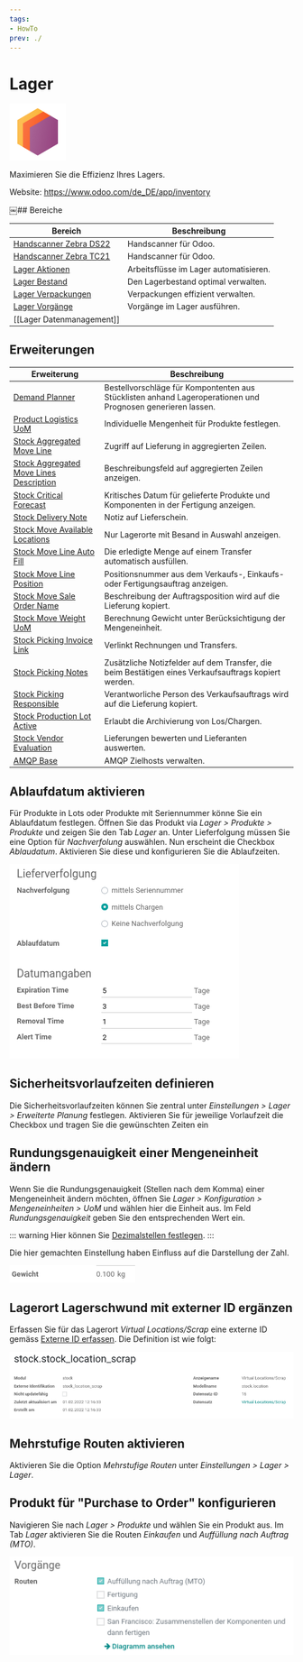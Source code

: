 ```yaml
---
tags:
- HowTo
prev: ./
---
```

# Lager
![icons_odoo_stock](assets/icons_odoo_stock.png)

Maximieren Sie die Effizienz Ihres Lagers.

Website: <https://www.odoo.com/de_DE/app/inventory>

￼## Bereiche

| Bereich                                                 | Beschreibung                           |
| ------------------------------------------------------- | -------------------------------------- |
| [Handscanner Zebra DS22](Handscanner%20Zebra%20DS22.md) | Handscanner für Odoo.                  |
| [Handscanner Zebra TC21](Handscanner%20Zebra%20TC21.md) | Handscanner für Odoo.                  |
| [Lager Aktionen](Lager%20Aktionen.md)                   | Arbeitsflüsse im Lager automatisieren. |
| [Lager Bestand](Lager%20Bestand.md)                     | Den Lagerbestand optimal verwalten.    |
| [Lager Verpackungen](Lager%20Verpackungen.md)           | Verpackungen effizient verwalten.      |
| [Lager Vorgänge](Lager%20Vorgänge.md)                   | Vorgänge im Lager ausführen.           |
| [[Lager Datenmanagement]]                                                        |                                        |

## Erweiterungen

| Erweiterung                                                                                   | Beschreibung                                                                                                |
| --------------------------------------------------------------------------------------------- | ----------------------------------------------------------------------------------------------------------- |
| [Demand Planner](Demand%20Planner.md)                                                         | Bestellvorschläge für Kompontenten aus Stücklisten anhand Lageroperationen und Prognosen generieren lassen. |
| [Product Logistics UoM](Product%20Logistics%20UoM.md)                                         | Individuelle Mengenheit für Produkte festlegen.                                                             |
| [Stock Aggregated Move Line](Stock%20Aggregated%20Move%20Line.md)                             | Zugriff auf Lieferung in aggregierten Zeilen.                                                               |
| [Stock Aggregated Move Lines Description](Stock%20Aggregated%20Move%20Lines%20Description.md) | Beschreibungsfeld auf aggregierten Zeilen anzeigen.                                                         |
| [Stock Critical Forecast](Stock%20Critical%20Forecast.md)                                     | Kritisches Datum für gelieferte Produkte und Komponenten in der Fertigung anzeigen.                         |
| [Stock Delivery Note](Stock%20Delivery%20Note.md)                                             | Notiz auf Lieferschein.                                                                                     |
| [Stock Move Available Locations](Stock%20Move%20Available%20Locations.md)                     | Nur Lagerorte mit Besand in Auswahl anzeigen.                                                               |
| [Stock Move Line Auto Fill](Stock%20Move%20Line%20Auto%20Fill.md)                             | Die erledigte Menge auf einem Transfer automatisch ausfüllen.                                               |
| [Stock Move Line Position](Stock%20Move%20Line%20Position.md)                                 | Positionsnummer aus dem Verkaufs-, Einkaufs- oder Fertigungsauftrag anzeigen.                               |
| [Stock Move Sale Order Name](Stock%20Move%20Sale%20Order%20Name.md)                           | Beschreibung der Auftragsposition wird auf die Lieferung kopiert.                                           |
| [Stock Move Weight UoM](Stock%20Move%20Weight%20UoM.md)                                       | Berechnung Gewicht unter Berücksichtigung der Mengeneinheit.                                                |
| [Stock Picking Invoice Link](Stock%20Picking%20Invoice%20Link.md)                             | Verlinkt Rechnungen und Transfers.                                                                          |
| [Stock Picking Notes](Stock%20Picking%20Notes)                                                | Zusätzliche Notizfelder auf dem Transfer, die beim Bestätigen eines Verkaufsauftrags kopiert werden.        |
| [Stock Picking Responsible](Stock%20Picking%20Responsible.md)                                 | Verantworliche Person des Verkaufsauftrags wird auf die Lieferung kopiert.                                  |
| [Stock Production Lot Active](Stock%20Production%20Lot%20Active.md)                           | Erlaubt die Archivierung von Los/Chargen.                                                                   |
| [Stock Vendor Evaluation](Stock%20Vendor%20Evaluation.md)                                     | Lieferungen bewerten und Lieferanten auswerten.                                                             |
| [AMQP Base](AMQP%20Base.md)                                                                   | AMQP Zielhosts verwalten.                                                                                                            |

## Ablaufdatum aktivieren

Für Produkte in Lots oder Produkte mit Seriennummer könne Sie ein Ablaufdatum festlegen. Öffnen Sie das Produkt via *Lager > Produkte > Produkte* und zeigen Sie den Tab *Lager* an. Unter Lieferfolgung müssen Sie eine Option für *Nachverfolung* auswählen. Nun erscheint die Checkbox *Ablaudatum*. Aktivieren Sie diese und konfigurieren Sie die Ablaufzeiten.

![](assets/Lager%20Ablaufdatum%20konfiguriert.png)

## Sicherheitsvorlaufzeiten definieren

Die Sicherheitsvorlaufzeiten können Sie zentral unter *Einstellungen > Lager > Erweiterte Planung* festlegen. Aktivieren Sie für jeweilige Vorlaufzeit die Checkbox und tragen Sie die gewünschten Zeiten ein

## Rundungsgenauigkeit einer Mengeneinheit ändern

Wenn Sie die Rundungsgenauigkeit (Stellen nach dem Komma) einer Mengeneinheit ändern möchten, öffnen Sie *Lager > Konfiguration > Mengeneinheiten > UoM* und wählen hier die Einheit aus. Im Feld *Rundungsgenauigkeit* geben Sie den entsprechenden Wert ein. 

::: warning
Hier können Sie [Dezimalstellen festlegen](Einstellungen%20Technisch.md#Dezimalstellen%20festlegen).
:::

Die hier gemachten Einstellung haben Einfluss auf die Darstellung der Zahl.

![](assets/Lager%20Wicht%20mit%203%20Kommastellen.png)

## Lagerort Lagerschwund mit externer ID ergänzen

Erfassen Sie für das Lagerort *Virtual Locations/Scrap* eine externe ID gemäss [Externe ID erfassen](Entwicklung.md#Externe%20ID%20erfassen). Die Definition ist wie folgt:

![](assets/Lager%20Lagerschwund%20externe%20ID.png)

## Mehrstufige Routen aktivieren

Aktivieren Sie die Option *Mehrstufige Routen* unter *Einstellungen > Lager > Lager*.

## Produkt für "Purchase to Order" konfigurieren

Navigieren Sie nach *Lager > Produkte* und wählen Sie ein Produkt aus. Im Tab *Lager* aktivieren Sie die Routen *Einkaufen* und *Auffüllung nach Auftrag (MTO)*.

![](assets/Lager%20Purchase%20to%20Order.png)
